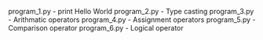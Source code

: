 program_1.py - print Hello World
program_2.py - Type casting
program_3.py - Arithmatic operators
program_4.py - Assignment operators
program_5.py - Comparison operator
program_6.py - Logical operator